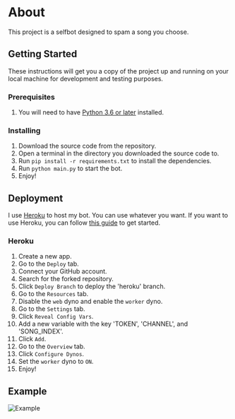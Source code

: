 # About

This project is a selfbot designed to spam a song you choose.

## Getting Started

These instructions will get you a copy of the project up and running on your local machine for development and testing purposes.

### Prerequisites

1. You will need to have [Python 3.6 or later](https://www.python.org/downloads/release/python-360/) installed.

### Installing

1. Download the source code from the repository.
2. Open a terminal in the directory you downloaded the source code to.
3. Run `pip install -r requirements.txt` to install the dependencies.
4. Run `python main.py` to start the bot.
5. Enjoy!

## Deployment
I use [Heroku](https://www.heroku.com/) to host my bot. You can use whatever you want.
If you want to use Heroku, you can follow [this guide]() to get started.

### Heroku
1. Create a new app.
2. Go to the `Deploy` tab.
3. Connect your GitHub account.
4. Search for the forked repository.
5. Click `Deploy Branch` to deploy the 'heroku' branch.
6. Go to the `Resources` tab.
7. Disable the `web` dyno and enable the `worker` dyno.
8. Go to the `Settings` tab.
9. Click `Reveal Config Vars`.
10. Add a new variable with the key 'TOKEN', 'CHANNEL', and 'SONG_INDEX'.
11. Click `Add`.
12. Go to the `Overview` tab.
13. Click `Configure Dynos`.
14. Set the `worker` dyno to `ON`.
15. Enjoy!

## Example 
![Example](https://i.imgur.com/5Z3Z3ZP.png)

